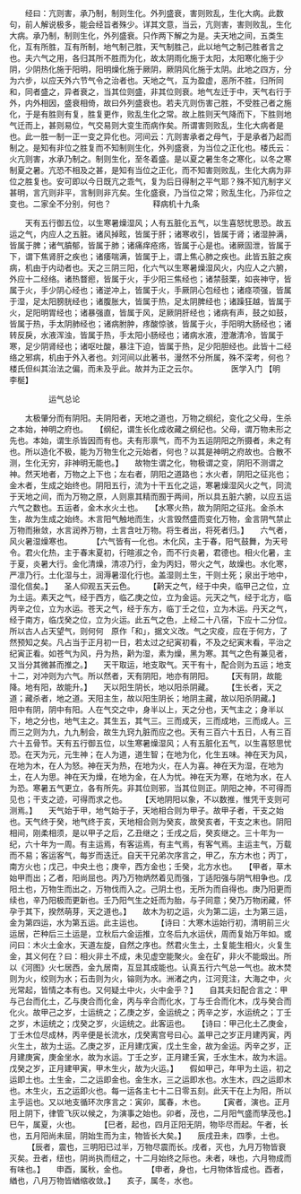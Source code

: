 <!-- { "loadSidebar": true } -->
　　经曰：亢则害，承乃制，制则生化。外列盛衰，害则败乱，生化大病。此数句，前人解说极多，能会经旨者殊少。详其文意，当云，亢则害，害则败乱，生化大病。承乃制，制则生化，外列盛衰。只作两下解之为是。夫天地之间，五类生化，互有所胜，互有所制，地气制己胜，天气制胜己，此以地气之制己胜者言之也。夫六气之用，各归其所不胜而为化，故太阴雨化施于太阳，太阳寒化施于少阴，少阴热化施于阳明，阳明燥化施于厥阴，厥阴风化施于太阴。此地之四方，分为六步，以应天外六节气令之治者也。天地之气，互为盈虚，恶所不胜，归所同和，同者盛之，异者衰之，当其位则盛，非其位则衰。地气左迁于中，天气右行于外，内外相因，盛衰相倚，故曰外列盛衰也。若夫亢则伤害己胜，不受胜己者之施化，于是有胜则有复，胜复更作，败乱生化之常。故上胜则天气降而下，下胜则地气迁而上，甚则易位，气交易则大变生而病作矣。所谓害则败乱，生化大病者是也。此一胜一制一正一变之异化也。河间云：亢则害承者之母气，于是承者乃起而制之。是知有非位之胜复而不知制则生化，外列盛衰，为当位之正化也。楼氏云：火亢则害，水承乃制之。制则生化，至冬着盛。是以夏之暑生冬之寒化，以冬之寒制夏之暑。亢恐不相及之甚，是知有当位之正化，而不知害则败乱，生化大病为非位之胜复也。安可即以今日既亢之乖气，复为后日得制之平气耶？殊不知亢制字义甚明，言亢则非平，言制则非亢矣。生化盛衰，乃当位之常；败乱生化，乃非位之变也。二家全不分别，何也？
　　　　　释病机十九条

　　天有五行御五位，以生寒暑燥湿风；人有五脏化五气，以生喜怒忧思恐。故五运之气，内应人之五脏。诸风掉眩，皆属于肝；诸寒收引，皆属于肾；诸湿肿满，皆属于脾；诸气膹郁，皆属于肺；诸痛痒疮疡，皆属于心是也。诸厥固泄，皆属于下，谓下焦肾肝之疾也；诸痿喘满，皆属于上，谓上焦心肺之疾也。此皆五脏之疾病，机由于内动者也。天之三阴三阳，化六气以生寒暑燥湿风火，内应人之六腑，外应十二经络。诸热瞀瘛，皆属于火，手少阳三焦经也；诸禁鼓栗，如丧神守，皆属于火，手少阴心经也；诸逆冲上，皆属于火，手厥阴心包经也；诸痉项强，皆属于湿，足太阳膀胱经也；诸腹胀大，皆属于热，足太阴脾经也；诸躁狂越，皆属于火，足阳明胃经也；诸暴强直，皆属于风，足厥阴肝经也；诸病有声，鼓之如鼓，皆属于热，手太阴肺经也；诸病胕肿，疼酸惊骇，皆属于火，手阳明大肠经也；诸转反戾，水液浑浊，皆属于热，手太阳小肠经也；诸病水液，澄澈清冷，皆属于寒，足少阴肾经也；诸呕吐酸，暴注下迫，皆属于热，足少阳胆经也。此皆十二经络之邪病，机由于外入者也。刘河间以此著书，漫然不分所属，殊不深考，何也？楼氏但纠其治法之偏，而未及乎此。故并为正之云尔。
　　　　医学入门 【明　李梴】

　　　　　运气总论

　　太极肇分而有阴阳。夫阴阳者，天地之道也，万物之纲纪，变化之父母，生杀之本始，神明之府也。　　【纲纪，谓生长化成收藏之纲纪也。父母，谓万物未形之先也。本始，谓生杀皆因而有也。夫有形禀气，而不为五运阴阳之所摄者，未之有也。所以造化不极，能为万物生化之元始者，何也？以其是神明之府故也。合散不测，生化无穷，非神明无能也。】　　故物生谓之化，物极谓之变，阴阳不测谓之神。然天地者，万物之上下也；左右者，阴阳之道路也；水火者，阴阳之征兆也；金木者，生成之始终也。阴阳五行，流为十干五化之运，寒暑燥湿风火之气，同流于天地之间，而为万物之原，人则禀其精而囿于两间，所以具五脏六腑，以应五运六气之数也。五运者，金木水火土也。　　【水寒火热，故为阴阳之征兆。金杀木生，故为生成之始终。木言阳气触地而生，火言毁然盛而变化万物，金言阴气禁止万物而揪敛，水言润养万物，土言含吐万物。将生者出，将死者归。】　　六气者，风火暑湿燥寒也。
　　 【六气皆有一化也。木化风，主于春，阳气鼓舞，为天号令。君火化热，主于春末夏初，行暄淑之令，而不行炎暑，君德也。相火化暑，主于夏，炎暑大行。金化清燥，清凉乃行，金为丙妇，带火之气，故燥也。水化寒，严凛乃行。土化湿与土，润溽暑湿化行也。盖湿则土生，干则土死；泉出于地中，湿化信矣。】　　圣人仰观五天云色。
　　【黅天之气，经于中央，临甲己之位，立为土运。素天之气，经于西方，临乙庚之位，立为金运。元天之气，经于北方，临丙辛之位，立为水运。苍天之气，经于东方，临丁壬之位，立为木运。丹天之气，经于南方，临戊癸之位，立为火运。此五气之色，上经二十八宿，下应十二分位。所以古人占天望气，则何何　原作「和」，据文义改。气之灾疫，应在于何方，了然预知之矣。凡占当于正月初一日，若太过之纪寅初看，不及之纪寅末看，平治之纪寅正看。如苍气为风，丹为热，黅为湿，素为燥，黑为寒。其气之色有兼见者，又当分其微甚而推之。】　　天干取运，地支取气。天干有十，配合则为五运；地支十二，对冲则为六气。所以然者，天有阴阳，地亦有阴阳。　　 【天有阴，故能降。地有阳，故能升。】　　天以阳生阴长，地以阳杀阴藏。
　　【生长者，天之道；藏杀者，地之道。天阳主生，故以阳生阴长；地阴主藏，故以阳杀阴藏。】　　阳中有阴，阴中有阳。人在气交之中，身半以上，天之分也，天气主之；身半以下，地之分也，地气主之。其生五，其气三。三而成天，三而成地，三而成人。三而三之则为九，九九制会，故生九窍九脏而应之也。天有三百六十五日，人有三百六十五骨节。天有五行御五位，以生寒暑燥湿风；人有五脏化五气，以生喜怒思忧恐。在天为元，元生神；在人为道，道生智；在地为化，化生五味。神在天为风，在地为木，在人为怒。神在天为热，在地为火，在人为喜。神在天为湿，在地为土，在人为思。神在天为燥，在地为金，在人为忧。神在天为寒，在地为水，在人为恐。寒暑五气更立，各有所先。非其位则邪，当其位则正。阴阳之神，不可得而见也；干支之迹，可得而求之也。　　 【天地阴阳以象，不以数推，惟凭干支则可测焉。】　　天气始于甲，地气始于子，天地相合则为甲子。故甲子者，干支之始也。天气终于癸，地气终于亥，天地相合则为癸亥，故癸亥者，干支之末也。阴阳相间，刚柔相须，是以甲子之后，乙丑继之；壬戌之后，癸亥继之。三十年为一纪，六十年为一周。有主运焉，有客运焉，有主气焉，有客气焉。主运主气，万载而不易；客运客气，每岁而迭迁。自天干兄弟次序言之，甲乙，东方木也；丙丁，南方火也；戊己，中央土也；庚辛，西方金也；壬癸，北方水也。　　【甲者，草木始甲而出；乙者，阳尚屈也。丙乃万物炳然着见而强，丁适阳强与阴气相争也。戊阳土也，万物生而出之，万物伐而入之。己阴土也，无所为而自得也。庚乃阳更而续也，辛乃阳极而更新也。壬乃阳气生之妊而为胎，与子同意；癸乃万物闭藏，怀孕于其下，揆然萌芽，天之道也。】　　故木为初之运，火为第二运，土为第三运，金为第四运，水为第五运。此主运也。　　 【诗曰：大寒木运始行初，清明前三火运居，芒种后三土运是，立秋后六金运推，立冬后九水运伏，周而复始万年如。或问曰：木火土金水，天道左旋，自然之序也。然君火生土，土复能生相火，火复生金，其义何在？曰：相火非土不成，未见虚空能聚火。金在矿，非火不能煅出。所以《河图》火七居西，金九居南，互显其成能也。认真五行六气总一气也。故木焚则为火，绞则为水；石击则为火，镕则为水。洲渚之内，江河竞注，大海之中，火光常起，皆情之本有也。又何疑土中火，火中金乎？】　　自其夫妇配合言之：甲与己台而化土，乙与庚合而化金，丙与辛合而化水，丁与壬合而化木，戊与癸合而化火。故甲己之岁，士运统之；乙庚之岁，金运统之；丙辛之岁，水运统之；丁壬之岁，木运统之；戊癸之岁，火运统之。此客运也。　　【诗曰：甲己化土乙庚金，丁壬木位尽成林，丙辛便是长流水，戊癸离宫号曰心。盖甲己之岁正月建丙寅，丙火生土，故为土运。乙庚之岁，正月建戊寅，戊土生金，故为金运。丙辛之岁，正月建庚寅，庚金坐水，故为水运。丁壬之岁，正月建壬寅，壬水生木，故为木运。戊癸之岁，正月建甲寅，甲木生火，故为火运。】　　假如甲己，年甲为土运，初之运即土也。土生金，二之运即金也。金生水，三之运即水也。水生木，四之运即木也。木生火，五之运即火也。每一运各主七十二日零五刻。此天干在上为阳，所以主乎运也。又以地支循环次序言之：寅卯，属春，木也。　　 【寅者，演也。正月阳上阴下，律管飞灰以候之，为演事之始也。卯者，茂也，二月阳气盛而孳茂也。】　　巳午，属夏，火也。
　　 【巳者，起也，四月正阳无阴，物毕尽而起。午者，长也，五月阳尚未屈，阴始生而为主，物皆长大矣。】　　辰戌丑未，四季，土也。
　　 【辰者，震也，三明阳已过半，万物尽震而长。戌者，灭也，九月万物皆衰灭矣。丑者，纽也，阴尚执而纽之，十二月始终之际也。未者，味也，六月物成而有味也。】　　申酉，属秋，金也。
　　 【申者，身也，七月物体皆成也。酉者，緧也，八月万物皆緧缩收敛。】　　亥子，属冬，水也。
